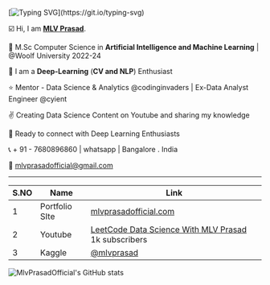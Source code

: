 [![Typing SVG](https://readme-typing-svg.demolab.com?font=Fira+Code&pause=1000&color=00F725&multiline=true&width=700&height=100&lines=This+is+MLV+PRASAD;Mentor+-+Data+Science+and+Analytics;Kaggle+Expert+%7C+M.sc+Computer+Science+(A.I+and+M.L))](https://git.io/typing-svg)

☑️ Hi, I am [**MLV Prasad**](https://www.linkedin.com/in/mlvprasadofficial/).

🥇 M.Sc Computer Science in **Artificial Intelligence and Machine Learning** | @Woolf University 2022-24

💫 I am a **Deep-Learning** (**CV and NLP**) Enthusiast

⭐ Mentor - Data Science & Analytics @codinginvaders | Ex-Data Analyst Engineer @cyient

✌️ Creating Data Science Content on Youtube and sharing my knowledge

🤝 Ready to connect with Deep Learning Enthusiasts 

📞 + 91 - 7680896860 | whatsapp | Bangalore . India

📩  mlvprasadofficial@gmail.com


 ---

| S.NO | Name  | Link | 
|----------|----------|----------|
| 1 | Portfolio SIte | [mlvprasadofficial.com](www.mlvprasadofficial.com) | 
| 2 | Youtube | [LeetCode Data Science With MLV Prasad](https://www.youtube.com/@leetcode_mlvprasad)  1k subscribers | 
| 3 | Kaggle  | [@mlvprasad](https://www.kaggle.com/mlvprasad) | 










![MlvPrasadOfficial's GitHub stats](https://github-readme-stats.vercel.app/api?username=MlvPrasadOfficial&show_icons=true&theme=radical)
